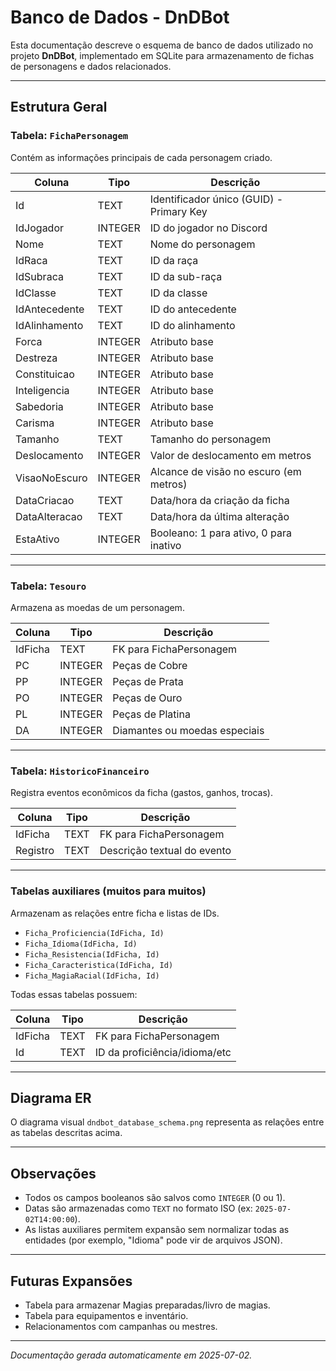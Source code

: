 # Banco de Dados - DnDBot

Esta documentação descreve o esquema de banco de dados utilizado no projeto **DnDBot**, implementado em SQLite para armazenamento de fichas de personagens e dados relacionados.

---

## Estrutura Geral

### Tabela: `FichaPersonagem`
Contém as informações principais de cada personagem criado.

| Coluna           | Tipo     | Descrição                                   |
|------------------|----------|---------------------------------------------|
| Id               | TEXT     | Identificador único (GUID) - Primary Key    |
| IdJogador        | INTEGER  | ID do jogador no Discord                    |
| Nome             | TEXT     | Nome do personagem                          |
| IdRaca           | TEXT     | ID da raça                                 |
| IdSubraca        | TEXT     | ID da sub-raça                              |
| IdClasse         | TEXT     | ID da classe                                |
| IdAntecedente    | TEXT     | ID do antecedente                           |
| IdAlinhamento    | TEXT     | ID do alinhamento                           |
| Forca            | INTEGER  | Atributo base                               |
| Destreza         | INTEGER  | Atributo base                               |
| Constituicao     | INTEGER  | Atributo base                               |
| Inteligencia     | INTEGER  | Atributo base                               |
| Sabedoria        | INTEGER  | Atributo base                               |
| Carisma          | INTEGER  | Atributo base                               |
| Tamanho          | TEXT     | Tamanho do personagem                       |
| Deslocamento     | INTEGER  | Valor de deslocamento em metros            |
| VisaoNoEscuro    | INTEGER  | Alcance de visão no escuro (em metros)      |
| DataCriacao      | TEXT     | Data/hora da criação da ficha               |
| DataAlteracao    | TEXT     | Data/hora da última alteração             |
| EstaAtivo        | INTEGER  | Booleano: 1 para ativo, 0 para inativo      |

---

### Tabela: `Tesouro`
Armazena as moedas de um personagem.

| Coluna  | Tipo    | Descrição                      |
|---------|---------|----------------------------------|
| IdFicha | TEXT    | FK para FichaPersonagem          |
| PC      | INTEGER | Peças de Cobre                  |
| PP      | INTEGER | Peças de Prata                  |
| PO      | INTEGER | Peças de Ouro                   |
| PL      | INTEGER | Peças de Platina                |
| DA      | INTEGER | Diamantes ou moedas especiais    |

---

### Tabela: `HistoricoFinanceiro`
Registra eventos econômicos da ficha (gastos, ganhos, trocas).

| Coluna  | Tipo | Descrição                         |
|---------|------|-----------------------------------|
| IdFicha | TEXT | FK para FichaPersonagem           |
| Registro| TEXT | Descrição textual do evento       |

---

### Tabelas auxiliares (muitos para muitos)
Armazenam as relações entre ficha e listas de IDs.

- `Ficha_Proficiencia(IdFicha, Id)`
- `Ficha_Idioma(IdFicha, Id)`
- `Ficha_Resistencia(IdFicha, Id)`
- `Ficha_Caracteristica(IdFicha, Id)`
- `Ficha_MagiaRacial(IdFicha, Id)`

Todas essas tabelas possuem:

| Coluna  | Tipo | Descrição                  |
|---------|------|------------------------------|
| IdFicha | TEXT | FK para FichaPersonagem      |
| Id      | TEXT | ID da proficiência/idioma/etc |

---

## Diagrama ER

O diagrama visual `dndbot_database_schema.png` representa as relações entre as tabelas descritas acima.

---

## Observações

- Todos os campos booleanos são salvos como `INTEGER` (0 ou 1).
- Datas são armazenadas como `TEXT` no formato ISO (ex: `2025-07-02T14:00:00`).
- As listas auxiliares permitem expansão sem normalizar todas as entidades (por exemplo, "Idioma" pode vir de arquivos JSON).

---

## Futuras Expansões

- Tabela para armazenar Magias preparadas/livro de magias.
- Tabela para equipamentos e inventário.
- Relacionamentos com campanhas ou mestres.

---

*Documentação gerada automaticamente em 2025-07-02.*

